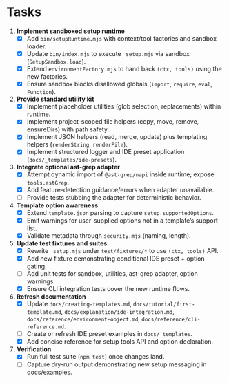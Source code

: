 # Tasks

1. **Implement sandboxed setup runtime**
   - [x] Add `bin/setupRuntime.mjs` with context/tool factories and sandbox loader.
   - [x] Update `bin/index.mjs` to execute `_setup.mjs` via sandbox (`SetupSandbox.load`).
   - [x] Extend `environmentFactory.mjs` to hand back `(ctx, tools)` using the new factories.
   - [x] Ensure sandbox blocks disallowed globals (`import`, `require`, `eval`, `Function`).

2. **Provide standard utility kit**
   - [x] Implement placeholder utilities (glob selection, replacements) within runtime.
   - [x] Implement project-scoped file helpers (copy, move, remove, ensureDirs) with path safety.
   - [x] Implement JSON helpers (read, merge, update) plus templating helpers (`renderString`, `renderFile`).
   - [x] Implement structured logger and IDE preset application (`docs/_templates/ide-presets`).

3. **Integrate optional ast-grep adapter**
   - [x] Attempt dynamic import of `@ast-grep/napi` inside runtime; expose `tools.astGrep`.
   - [x] Add feature-detection guidance/errors when adapter unavailable.
   - [ ] Provide tests stubbing the adapter for deterministic behavior.

4. **Template option awareness**
   - [x] Extend `template.json` parsing to capture `setup.supportedOptions`.
   - [x] Emit warnings for user-supplied options not in a template’s support list.
   - [x] Validate metadata through `security.mjs` (naming, length).

5. **Update test fixtures and suites**
   - [x] Rewrite `_setup.mjs` under `test/fixtures/*` to use `(ctx, tools)` API.
   - [x] Add new fixture demonstrating conditional IDE preset + option gating.
   - [ ] Add unit tests for sandbox, utilities, ast-grep adapter, option warnings.
   - [x] Ensure CLI integration tests cover the new runtime flows.

6. **Refresh documentation**
   - [x] Update `docs/creating-templates.md`, `docs/tutorial/first-template.md`, `docs/explanation/ide-integration.md`, `docs/reference/environment-object.md`, `docs/reference/cli-reference.md`.
   - [ ] Create or refresh IDE preset examples in `docs/_templates`.
   - [x] Add concise reference for setup tools API and option declaration.

7. **Verification**
   - [x] Run full test suite (`npm test`) once changes land.
   - [ ] Capture dry-run output demonstrating new setup messaging in docs/examples.
